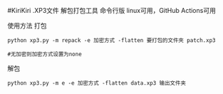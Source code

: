 #KiriKiri .XP3文件 解包打包工具 命令行版 linux可用，GitHub Actions可用

使用方法
打包 
```
python xp3.py -m repack -e 加密方式 -flatten 要打包的文件夾 patch.xp3

#无加密则加密方式设置为none
```

解包

```
python xp3.py -m e -e 加密方式 -flatten data.xp3 输出文件夹
```
